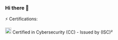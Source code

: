 
### Hi there 👋


⚡ Certifications:
<div>
 <p><img src="https://images.credly.com/images/2030e43f-8003-4d4b-9630-847add403c87/image.png" width="20px" height="20px">  Certified in Cybersecurity (CC) - Issued by (ISC)²</p>
</div>
<!--
**AndreiVod/AndreiVod** is a ✨ _special_ ✨ repository because its `README.md` (this file) appears on your GitHub profile.

Here are some ideas to get you started:

- 🔭 I’m currently working on ...
- 🌱 I’m currently learning ...
- 👯 I’m looking to collaborate on ...
- 🤔 I’m looking for help with ...
- 💬 Ask me about ...
- 📫 How to reach me: ...
- 😄 Pronouns: ...
- ⚡ Fun fact: ...
-->
